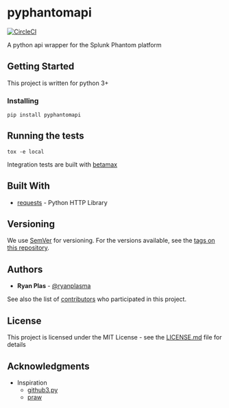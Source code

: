 # pyphantomapi

[![CircleCI](https://circleci.com/gh/ryanplasma/pyphantomapi/tree/master.svg?style=svg&circle-token=97cbd82cc8cfdeded0983ea71116b435dd81817e)](https://circleci.com/gh/ryanplasma/pyphantomapi/tree/master)

A python api wrapper for the Splunk Phantom platform

## Getting Started

This project is written for python 3+

### Installing

`pip install pyphantomapi`

## Running the tests

`tox -e local`

Integration tests are built with [betamax](https://betamax.readthedocs.io/en/latest/)

## Built With

- [requests](http://docs.python-requests.org/en/master/) - Python HTTP Library

## Versioning

We use [SemVer](http://semver.org/) for versioning. For the versions available, see the [tags on this repository](https://github.com/ryanplasma/pyphantomapi/tags).

## Authors

- **Ryan Plas** - [@ryanplasma](https://github.com/ryanplasma)

See also the list of [contributors](https://github.com/ryanplasma/pyphantomapi/contributors) who participated in this project.

## License

This project is licensed under the MIT License - see the [LICENSE.md](LICENSE.md) file for details

## Acknowledgments

- Inspiration
  - [github3.py](https://github.com/sigmavirus24/github3.py)
  - [praw](https://github.com/praw-dev/praw)
